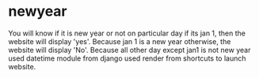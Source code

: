 # newyear
You will know if it is new year or not on particular day
if its jan 1, then the website will display 'yes'.  Because jan 1 is a new year
otherwise, the website will display 'No'. Because all other day except jan1 is not new year
used datetime module from django
used render from shortcuts to launch website.
